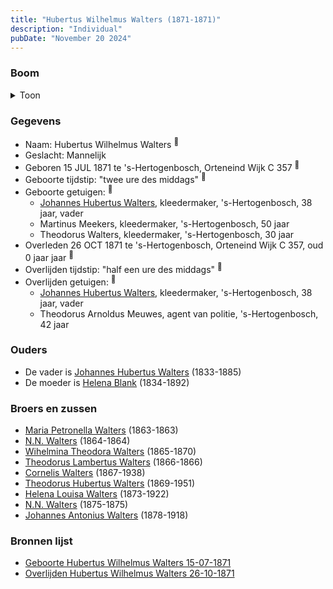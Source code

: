 ```yaml
---
title: "Hubertus Wilhelmus Walters (1871-1871)"
description: "Individual"
pubDate: "November 20 2024"
---
```


### Boom
<details><summary>Toon</summary>

![test](https://www.plantuml.com/plantuml/svg/dPFVJy8m4CVV-rTSzC4d4jYSCa88O40a_egH69z8jvsiMTUINXT33F-xXqmqKOdXhRcxRx-VkslxvANpLQa55SeifPCb938j5ivM9hkmsZhmJXhY51elSfKXfCgb6hTdB9T-1IMM2JhQXiYZG-jNInJVRasr988t0G13wp9qZxbA2uD4tMufbUdr81Hh8KxW_iEAn5PnDBMvD5m7auezV4Nm93LRq158WgjcitaU0noFmd4q7hB1suj2dQsXsqbaifedrdkDdHwq0XZCBg7L3aCueSQ4xx8BD8cbDFycegBIUYvDDa-T9KeiMxCwXfl1CulRqK_n-XDrWXgDXA6MfjZHjPjCDnwEmb6uXoviiS73Xkxq03hkRJguPNKSxC7hTbunovHPRFpgViw23z0nWmOH76kroFqAjRQl3BiMzNWRZRf2r1rz1Meb1pQfE1AxOUpMfNIEklnbSN44k-N_Ou4HJ6VNp7pUEc14mHdSNJp-eUPtrqUJyJzu1m00)
</details>

### Gegevens
- Naam: Hubertus Wilhelmus Walters <sup><a href="../s00123/" style="text-decoration:none" title="Geboorte Hubertus Wilhelmus Walters 15-07-1871">:link:</a></sup>
- Geslacht: Mannelijk
- Geboren 15 JUL 1871 te 's-Hertogenbosch, Orteneind Wijk C 357 <sup><a href="../s00123/" style="text-decoration:none" title="Geboorte Hubertus Wilhelmus Walters 15-07-1871">:link:</a></sup>
- Geboorte tijdstip: "twee ure des middags" <sup><a href="../s00123/" style="text-decoration:none" title="Geboorte Hubertus Wilhelmus Walters 15-07-1871">:link:</a></sup>
- Geboorte getuigen: <sup><a href="../s00123/" style="text-decoration:none" title="Geboorte Hubertus Wilhelmus Walters 15-07-1871">:link:</a></sup>
  - [Johannes Hubertus Walters](../i00079/), kleedermaker, \'s-Hertogenbosch, 38 jaar, vader
  - Martinus Meekers, kleedermaker, \'s-Hertogenbosch, 50 jaar
  - Theodorus Walters, kleedermaker, \'s-Hertogenbosch, 30 jaar
- Overleden 26 OCT 1871 te 's-Hertogenbosch, Orteneind Wijk C 357, oud 0 jaar jaar <sup><a href="../s00124/" style="text-decoration:none" title="Overlijden Hubertus Wilhelmus Walters 26-10-1871">:link:</a></sup>
- Overlijden tijdstip: "half een ure des middags" <sup><a href="../s00124/" style="text-decoration:none" title="Overlijden Hubertus Wilhelmus Walters 26-10-1871">:link:</a></sup>
- Overlijden getuigen: <sup><a href="../s00124/" style="text-decoration:none" title="Overlijden Hubertus Wilhelmus Walters 26-10-1871">:link:</a></sup>
  - [Johannes Hubertus Walters](../i00079/), kleedermaker, \'s-Hertogenbosch, 38 jaar, vader
  - Theodorus Arnoldus Meuwes, agent van politie, \'s-Hertogenbosch, 42 jaar

### Ouders
- De vader is [Johannes Hubertus Walters](../i00079/) (1833-1885)
- De moeder is [Helena Blank](../i00080/) (1834-1892)

### Broers en zussen
- [Maria Petronella Walters](../i00090/) (1863-1863)
- [N.N. Walters](../i00091/) (1864-1864)
- [Wihelmina Theodora Walters](../i00092/) (1865-1870)
- [Theodorus Lambertus Walters](../i00093/) (1866-1866)
- [Cornelis Walters](../i00094/) (1867-1938)
- [Theodorus Hubertus Walters](../i00075/) (1869-1951)
- [Helena Louisa Walters](../i00096/) (1873-1922)
- [N.N. Walters](../i00097/) (1875-1875)
- [Johannes Antonius Walters](../i00098/) (1878-1918)

### Bronnen lijst
- [Geboorte Hubertus Wilhelmus Walters 15-07-1871](../s00123/)
- [Overlijden Hubertus Wilhelmus Walters 26-10-1871](../s00124/)